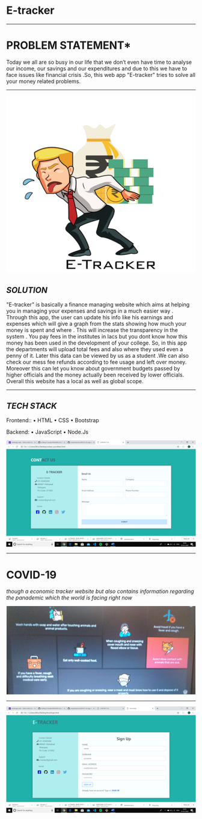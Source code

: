# E-tracker
-------------------------
# PROBLEM STATEMENT*
 Today we all are so busy in our life that we don’t even have time to analyse our income, our savings and our expenditures and due to this we have to face issues like financial crisis .So, this web app "E-tracker" tries to solve all your money related problems.


-------------------------

![](image/logo.png)


## *SOLUTION*
"E-tracker" is basically a finance managing website which aims at helping you in managing your expenses and savings in a much easier way . 
Through this app, the user can update his info like his earnings and expenses which will give a graph from the stats showing how much your money is spent and where . This will increase the transparency in the system . You pay fees in the institutes in lacs but you dont know how this money has been used in the development of your college. So, in this app the departments will upload total fees and also where they used even a penny of it. Later this data can be viewed by us as a student .We can also check our mess fee refunds according to fee usage and left over money. Moreover this can let you know about government budgets passed by higher officials and the money actually been received by lower officials. Overall this website has a local as well as global scope.

-------------------------

## *TECH STACK*

Frontend::
•	HTML
•	CSS
•	Bootstrap

Backend:
•	JavaScript
•	Node.Js



![](image/Screenshot%20(103).png)

-------------------------


# COVID-19
*though a economic tracker website but also contains information regarding the panademic which the world is facing right now*


![](image/Screenshot%20(104).png)

-------------------------


![](image/Screenshot%20(105).png)

